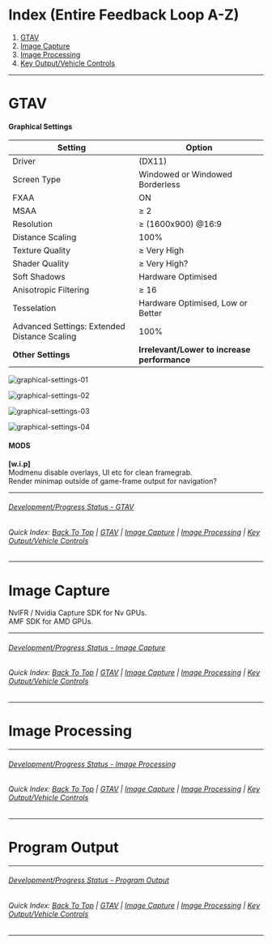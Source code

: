 <a name="^"></a>
# **Index (Entire Feedback Loop A-Z)**  

1. [GTAV](#gtav)
1. [Image Capture](#image-capture)
1. [Image Processing](#image-processing)
1. [Key Output/Vehicle Controls](#program-output)

---  


# GTAV
#### Graphical Settings  

Setting | Option
------------ | -------------
Driver | (DX11)
Screen Type | Windowed or Windowed Borderless
FXAA| ON
MSAA| ≥ 2
Resolution| ≥ (1600x900) @16:9
Distance Scaling|100%
Texture Quality| ≥ Very High
Shader Quality| ≥ Very High?
Soft Shadows| Hardware Optimised
Anisotropic Filtering| ≥ 16
Tesselation| Hardware Optimised, Low or Better
Advanced Settings: Extended Distance Scaling| 100%
**Other Settings**| **Irrelevant/Lower to increase performance**  


![graphical-settings-01](https://i.imgur.com/myoGJ4n.jpg)

![graphical-settings-02](https://imgur.com/tu3mu5f.jpg)

![graphical-settings-03](https://imgur.com/ToSnaPO.jpg)

![graphical-settings-04](https://imgur.com/bvVbZLM.jpg)


#### MODS  
**[w.i.p]**  
Modmenu disable overlays, UI etc for clean framegrab.  
Render minimap outside of game-frame output for navigation?  

---  
###### [Development/Progress Status - GTAV](https://github.com/YTTehgaps/GTAA/projects/1)  
###### Quick Index: [Back To Top](#^) | [GTAV](#gtav) | [Image Capture](#image-capture) | [Image Processing](#image-processing) | [Key Output/Vehicle Controls](#program-output)  

---  

# Image Capture  
NvIFR / Nvidia Capture SDK for Nv GPUs.  
AMF SDK for AMD GPUs.  



---  

###### [Development/Progress Status - Image Capture](https://github.com/YTTehgaps/GTAA/projects/2)
###### Quick Index: [Back To Top](#^) | [GTAV](#gtav) | [Image Capture](#image-capture) | [Image Processing](#image-processing) | [Key Output/Vehicle Controls](#program-output)    

--- 

# Image Processing  


---  

###### [Development/Progress Status - Image Processing](https://github.com/YTTehgaps/GTAA/projects/3)
###### Quick Index: [Back To Top](#^) | [GTAV](#gtav) | [Image Capture](#image-capture) | [Image Processing](#image-processing) | [Key Output/Vehicle Controls](#program-output)  

---  

# Program Output  

---  

###### [Development/Progress Status - Program Output](https://github.com/YTTehgaps/GTAA/projects/4)
###### Quick Index: [Back To Top](#^) | [GTAV](#gtav) | [Image Capture](#image-capture) | [Image Processing](#image-processing) | [Key Output/Vehicle Controls](#program-output)

---  

